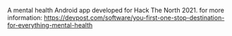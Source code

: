 A mental health Android app developed for Hack The North 2021. 
for more information: https://devpost.com/software/you-first-one-stop-destination-for-everything-mental-health
